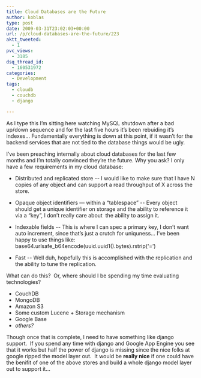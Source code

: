 ```yaml
---
title: Cloud Databases are the Future
author: koblas
type: post
date: 2009-03-31T23:02:03+00:00
url: /p/cloud-databases-are-the-future/223
aktt_tweeted:
  - 1
pvc_views:
  - 3185
dsq_thread_id:
  - 160531972
categories:
  - Development
tags:
  - cloudb
  - couchdb
  - django

---
```

As I type this I&#8217;m sitting here watching MySQL shutdown after a bad up/down sequence and for the last five hours it&#8217;s been rebuiding it&#8217;s indexes&#8230; Fundamentally everything is down at this point, if it wasn&#8217;t for the backend services that are not tied to the database things would be ugly.

I&#8217;ve been preaching internally about cloud databases for the last few months and I&#8217;m totally convinced they&#8217;re the future. Why you ask? I only have a few requirements in my cloud database:

* Distributed and replicated store --
  I would like to make sure that I have N copies of any object and can support a read throughput of X across the store.

* Opaque object identifiers &#8212; within a &#8220;tablespace&#8221; --
  Every object should get a unique identifier on storage and the ability to reference it via a &#8220;key&#8221;, I don&#8217;t really care about  the ability to assign it.

* Indexable fields --
  This is where I can spec a primary key, I don&#8217;t want auto increment, since that&#8217;s just a crutch for uniquness&#8230; I&#8217;ve been happy to use things like:     base64.urlsafe_b64encode(uuid.uuid1().bytes).rstrip(&#8216;=&#8217;)

* Fast --
  Well duh, hopefully this is accomplished with the replication and the ability to tune the replication.

What can do this?  Or, where should I be spending my time evaluating technologies?

* CouchDB
* MongoDB
* Amazon S3
* Some custom Lucene + Storage mechanism
* Google Base
* _others?_

Though once that is complete, I need to have something like django support.  If you spend any time with django and Google App Engine you see that it works but half the power of django is missing since the nice folks at google ripped the model layer out.  It would be **really nice** if one could have the benifit of one of the above stores and build a whole django model layer out to support it&#8230;
